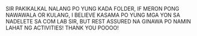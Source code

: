SIR PAKIKALKAL NALANG PO YUNG KADA FOLDER, IF MERON PONG NAWAWALA OR KULANG, I BELIEVE KASAMA PO YUNG MGA YON SA NADELETE SA COM LAB SIR, BUT REST ASSURED NA GINAWA PO NAMIN LAHAT NG ACTIVITIES! 
THANK YOU POOOO!
